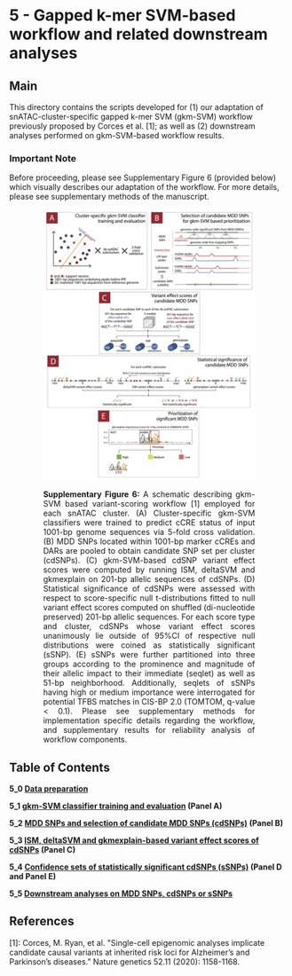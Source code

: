 # 5 - Gapped k-mer SVM-based workflow and related downstream analyses

## Main

This directory contains the scripts developed for (1) our adaptation of snATAC-cluster-specific gapped k-mer SVM (gkm-SVM) workflow previously proposed by Corces et al. [1]; as well as (2) downstream analyses performed on gkm-SVM-based workflow results.

### Important Note

Before proceeding, please see Supplementary Figure 6 (provided below) which visually describes our adaptation of the workflow. For more details, please see supplementary methods of the manuscript.

<figure style="text-align:justify; display: flex; flex-direction: column; align-items: center;">
  <img src="schematic.jpg" alt="Alt Text" width="90%" style="margin-bottom: 15px;">
  <figcaption style="text-align:justify; width: 90%;" > <strong>Supplementary Figure 6:</strong> A schematic describing gkm-SVM based variant-scoring workflow [1] employed for each snATAC cluster. (A) Cluster-specific gkm-SVM classifiers were trained to predict cCRE status of input 1001-bp genome sequences via 5-fold cross validation. (B) MDD SNPs located within 1001-bp marker cCREs and DARs are pooled to obtain candidate SNP set per cluster (cdSNPs). (C) gkm-SVM-based cdSNP variant effect scores were computed by running ISM, deltaSVM and gkmexplain on 201-bp allelic sequences of cdSNPs. (D) Statistical significance of cdSNPs were assessed with respect to score-specific null t-distributions fitted to null variant effect scores computed on shuffled (di-nucleotide preserved) 201-bp allelic sequences. For each score type and cluster, cdSNPs whose variant effect scores unanimously lie outside of 95%CI of respective null distributions were coined as statistically significant (sSNP). (E) sSNPs were further partitioned into three groups according to the prominence and magnitude of their allelic impact to their immediate (seqlet) as well as 51-bp neighborhood. Additionally, seqlets of sSNPs having high or medium importance were interrogated for potential TFBS matches in CIS-BP 2.0 (TOMTOM, q-value < 0.1). Please see supplementary methods for     implementation specific details regarding the workflow, and supplementary results for reliability analysis of workflow components.</figcaption>
</figure>

## Table of Contents

**5_0 [Data preparation](./scripts/5_0_data_preparation/README.md)**

**5_1 [gkm-SVM classifier training and evaluation](./scripts/5_1_gkmSVM_classifiers/README.md) (Panel A)**

**5_2 [MDD SNPs and selection of candidate MDD SNPs (cdSNPs)](./scripts/5_2_candidate_MDD_snps/README.md) (Panel B)**

**5_3 [ISM, deltaSVM and gkmexplain-based variant effect scores of cdSNPs](./scripts/5_3_variant_effect_scores/README.md) (Panel C)**

**5_4 [Confidence sets of statistically significant cdSNPs (sSNPs)](./scripts/5_4_statistical_significance/README.md) (Panel D and Panel E)**

**5_5 [Downstream analyses on MDD SNPs, cdSNPs or sSNPs](./scripts/5_5_downstream_analyses/README.md)**

## References

[1]: Corces, M. Ryan, et al. "Single-cell epigenomic analyses implicate candidate causal variants at inherited risk loci for Alzheimer’s and Parkinson’s diseases." Nature genetics 52.11 (2020): 1158-1168.
